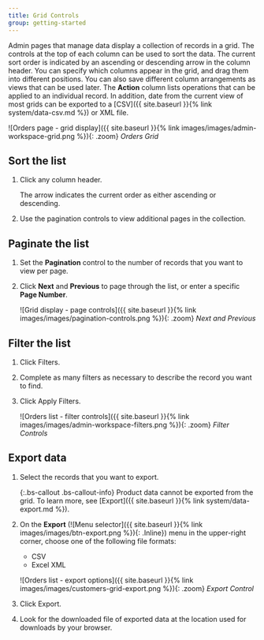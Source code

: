 ```yaml
---
title: Grid Controls
group: getting-started
---
```


Admin pages that manage data display a collection of records in a grid. The controls at the top of each column can be used to sort the data. The current sort order is indicated by an ascending or descending arrow in the column header. You can specify which columns appear in the grid, and drag them into different positions. You can also save different column arrangements as views that can be used later. The **Action** column lists operations that can be applied to an individual record. In addition, date from the current view of most grids can be exported to a [CSV]({{ site.baseurl }}{% link system/data-csv.md %}) or XML file.

![Orders page - grid display]({{ site.baseurl }}{% link images/images/admin-workspace-grid.png %}){: .zoom}
_Orders Grid_

## Sort the list

1. Click any column header.

   The arrow indicates the current order as either ascending or descending.

1. Use the pagination controls to view additional pages in the collection.

## Paginate the list

1. Set the **Pagination** control to the number of records that you want to view per page.

1. Click **Next** and **Previous** to page through the list, or enter a specific **Page Number**.

    ![Grid display - page controls]({{ site.baseurl }}{% link images/images/pagination-controls.png %}){: .zoom}
    _Next and Previous_

## Filter the list

1. Click <span class="btn">Filters</span>.

1. Complete as many filters as necessary to describe the record you want to find.

1. Click <span class="btn">Apply Filters</span>.

    ![Orders list - filter controls]({{ site.baseurl }}{% link images/images/admin-workspace-filters.png %}){: .zoom}
    _Filter Controls_

## Export data

1. Select the records that you want to export.

    {:.bs-callout .bs-callout-info}
    Product data cannot be exported from the grid. To learn more, see [Export]({{ site.baseurl }}{% link system/data-export.md %}).

1. On the **Export** (![Menu selector]({{ site.baseurl }}{% link images/images/btn-export.png %}){: .Inline}) menu in the upper-right corner, choose one of the following file formats:

   - CSV
   - Excel XML

    ![Orders list - export options]({{ site.baseurl }}{% link images/images/customers-grid-export.png %}){: .zoom}
    _Export Control_

1. Click <span class="btn">Export</span>.

1. Look for the downloaded file of exported data at the location used for downloads by your browser.
